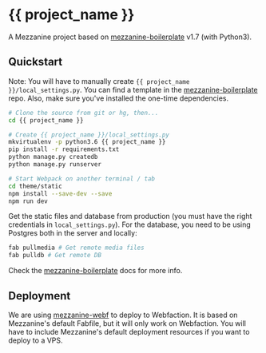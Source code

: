 # {{ project_name }}

A Mezzanine project based on [mezzanine-boilerplate] v1.7 (with Python3).

## Quickstart

Note: You will have to manually create `{{ project_name }}/local_settings.py`.
You can find a template in the [mezzanine-boilerplate] repo. Also, make sure
you've installed the one-time dependencies.

```bash
# Clone the source from git or hg, then...
cd {{ project_name }}

# Create {{ project_name }}/local_settings.py
mkvirtualenv -p python3.6 {{ project_name }}
pip install -r requirements.txt
python manage.py createdb
python manage.py runserver

# Start Webpack on another terminal / tab
cd theme/static
npm install --save-dev --save
npm run dev
```

Get the static files and database from production (you must have the right
credentials in `local_settings.py`). For the database, you need to be using
Postgres both in the server and locally:

```bash
fab pullmedia # Get remote media files
fab pulldb # Get remote DB
```

Check the [mezzanine-boilerplate] docs for more info.

## Deployment

We are using [mezzanine-webf] to deploy to Webfaction. It is based on
Mezzanine's default Fabfile, but it will only work on Webfaction. You will have
to include Mezzanine's default deployment resources if you want to deploy to a
VPS.

[mezzanine-boilerplate]: https://gitlab.com/jerivas/mezzanine-boilerplate/blob/v1.7.0/README.md
[mezzanine-webf]: https://github.com/jerivas/mezzanine-webf/tree/v0.4.2
